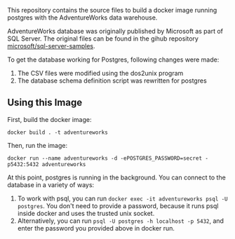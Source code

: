 This repository contains the source files to build a docker image running postgres with the AdventureWorks data warehouse. 

AdventureWorks database was originally published by Microsoft as part of SQL Server. The original files can be found in the gihub repository [microsoft/sql-server-samples](https://github.com/microsoft/sql-server-samples/tree/master/samples/databases/adventure-works).

To get the database working for Postgres, following changes were made:

1. The CSV files were modified using the dos2unix program
2. The database schema definition script was rewritten for postgres

Using this Image
----------------

First, build the docker image:

`docker build . -t adventureworks`

Then, run the image:

`docker run --name adventureworks -d -ePOSTGRES_PASSWORD=secret -p5432:5432 adventureworks`

At this point, postgres is running in the background. You can connect to the database in a variety of ways:

1. To work with psql, you can run `docker exec -it adventureworks psql -U postgres`. You don't need to provide a password, because it runs psql inside docker and uses the trusted unix socket.
1. Alternatively, you can run `psql -U postgres -h localhost -p 5432`, and enter the password you provided above in docker run.

